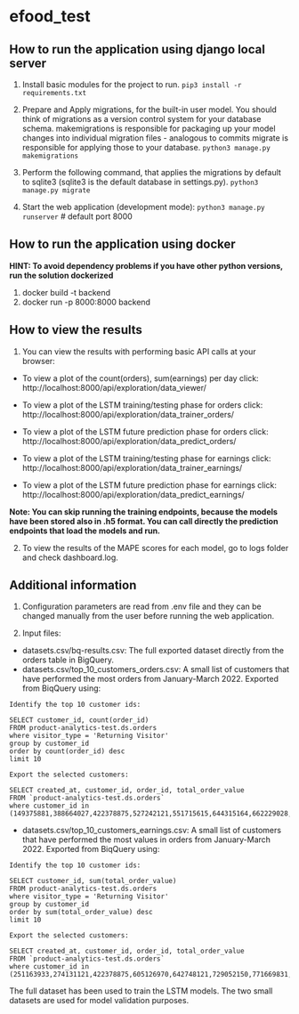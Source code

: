# efood_test

## How to run the application using django local server

1) Install basic modules for the project to run.
`pip3 install -r requirements.txt`

2) Prepare and Apply migrations, for the built-in user model.
You should think of migrations as a version control system for your database schema. 
makemigrations is responsible for packaging up your model changes into individual migration files - analogous to commits
migrate is responsible for applying those to your database.
`python3 manage.py makemigrations`

3) Perform the following command, that applies the migrations by default to sqlite3 (sqlite3 is the default database in settings.py).
`python3 manage.py migrate`

4) Start the web application (development mode):
`python3 manage.py runserver` # default port 8000

## How to run the application using docker

**HINT: To avoid dependency problems if you have other python versions, run the solution dockerized**
1) docker build -t backend
2) docker run -p 8000:8000 backend

## How to view the results
1) You can view the results with performing basic API calls at your browser:

- To view a plot of the count(orders), sum(earnings) per day click:  http://localhost:8000/api/exploration/data_viewer/

- To view a plot of the LSTM training/testing phase for orders click: http://localhost:8000/api/exploration/data_trainer_orders/
- To view a plot of the LSTM future prediction phase for orders click: http://localhost:8000/api/exploration/data_predict_orders/

- To view a plot of the LSTM training/testing phase for earnings click: http://localhost:8000/api/exploration/data_trainer_earnings/
- To view a plot of the LSTM future prediction phase for earnings click: http://localhost:8000/api/exploration/data_predict_earnings/

**Note: You can skip running the training endpoints, because the models have been stored also in .h5 format. 
You can call directly the prediction endpoints that load the models and run.**  

2) To view the results of the MAPE scores for each model, go to logs folder and check dashboard.log.


## Additional information
1) Configuration parameters are read from .env file and they can be changed manually from the user before running the web application.

2) Input files:
- datasets.csv/bq-results.csv: The full exported dataset directly from the orders table in BigQuery.
- datasets.csv/top_10_customers_orders.csv: A small list of customers that have performed the most orders from January-March 2022. Exported from BiqQuery using:

```
Identify the top 10 customer ids:

SELECT customer_id, count(order_id)
FROM product-analytics-test.ds.orders
where visitor_type = 'Returning Visitor' 
group by customer_id
order by count(order_id) desc
limit 10
```

```
Export the selected customers:

SELECT created_at, customer_id, order_id, total_order_value 
FROM `product-analytics-test.ds.orders`
where customer_id in (149375881,388664027,422378875,527242121,551715615,644315164,662229028,706537722,839511663,891671091)
```
- datasets.csv/top_10_customers_earnings.csv: A small list of customers that have performed the most values in orders from January-March 2022. Exported from BiqQuery using:

```
Identify the top 10 customer ids:

SELECT customer_id, sum(total_order_value)
FROM product-analytics-test.ds.orders
where visitor_type = 'Returning Visitor' 
group by customer_id
order by sum(total_order_value) desc
limit 10
```

```
Export the selected customers:

SELECT created_at, customer_id, order_id, total_order_value 
FROM `product-analytics-test.ds.orders`
where customer_id in (251163933,274131121,422378875,605126970,642748121,729052150,771669831,813139442,855149500,993537497)
```

The full dataset has been used to train the LSTM models. The two small datasets are used for model validation purposes.




